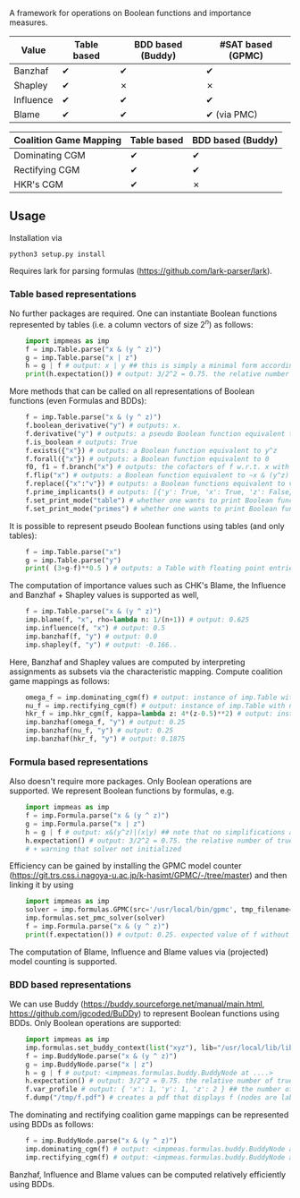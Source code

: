 A framework for operations on Boolean functions and importance measures. 

| Value | Table based | BDD based (Buddy) | #SAT based (GPMC) |
|--|--|--|--|
| Banzhaf | &#10004; | &#10004; | &#10004;
| Shapley | &#10004; | &#10007; | &#10007; 
| Influence | &#10004; | &#10004; | &#10004;
| Blame | &#10004; | &#10004; | &#10004; (via PMC)

| Coalition Game Mapping | Table based | BDD based (Buddy) |
|--|--|--|
| Dominating CGM | &#10004; | &#10004;
| Rectifying CGM | &#10004; | &#10004;
| HKR's CGM | &#10004;  | &#10007;

## Usage

Installation via

	python3 setup.py install

Requires lark for parsing formulas (https://github.com/lark-parser/lark).

### Table based representations

No further packages are required. One can instantiate Boolean functions represented by tables (i.e. a column vectors of size $2^n$) as follows:

```python
	import impmeas as imp 
	f = imp.Table.parse("x & (y ^ z)")
	g = imp.Table.parse("x | z")
	h = g | f # output: x | y ## this is simply a minimal form according to Quine-McCluskey
	print(h.expectation()) # output: 3/2^2 = 0.75. the relative number of true points.
```

More methods that can be called on all representations of Boolean functions (even Formulas and BDDs):

```python
	f = imp.Table.parse("x & (y ^ z)")
	f.boolean_derivative("y") # outputs: x. 
	f.derivative("y") # outputs: a pseudo Boolean function equivalent to x*(1-2*z)
	f.is_boolean # outputs: True	
	f.exists({"x"}) # outputs: a Boolean function equivalent to y^z
	f.forall({"x"}) # outputs: a Boolean function equivalent to 0
	f0, f1 = f.branch("x") # outputs: the cofactors of f w.r.t. x with f0 = 0 and f1 = y^z
	f.flip("x") # outputs: a Boolean function equivalent to ~x & (y^z) ## only implemented for Table and Formula
	f.replace({"x":"v"}) # outputs: a Boolean functions equivalent to v & (y^z)
	f.prime_implicants() # outputs: [{'y': True, 'x': True, 'z': False}, {'y': False, 'x': True, 'z': True}] ## a list of f's prime implicants
	f.set_print_mode("table") # whether one wants to print Boolean functions as tables
	f.set_print_mode("primes") # whether one wants to print Boolean functions as a disjunction of their prime implicants 
```

It is possible to represent pseudo Boolean functions using tables (and only tables):

```python
	f = imp.Table.parse("x")
	g = imp.Table.parse("y")
	print( (3+g-f)**0.5 ) # outputs: a Table with floating point entries
```

The computation of importance values such as CHK's Blame, the Influence and Banzhaf + Shapley values is supported as well,

```python
	f = imp.Table.parse("x & (y ^ z)")
	imp.blame(f, "x", rho=lambda n: 1/(n+1)) # output: 0.625
	imp.influence(f, "x") # output: 0.5
	imp.banzhaf(f, "y") # output: 0.0
	imp.shapley(f, "y") # output: -0.166..
```

Here, Banzhaf and Shapley values are computed by interpreting assignments as subsets via the characteristic mapping. Compute coalition game mappings as follows:

```python
	omega_f = imp.dominating_cgm(f) # output: instance of imp.Table with omega_f = xyz
	nu_f = imp.rectifying_cgm(f) # output: instance of imp.Table with nu_f = zx | xy
	hkr_f = imp.hkr_cgm(f, kappa=lambda z: 4*(z-0.5)**2) # output: instance of imp.Table with floating point entries
	imp.banzhaf(omega_f, "y") # output: 0.25
	imp.banzhaf(nu_f, "y") # output: 0.25
	imp.banzhaf(hkr_f, "y") # output: 0.1875
```

### Formula based representations

Also doesn't require more packages. Only Boolean operations are supported. We represent Boolean functions by formulas, e.g.

```python
	import impmeas as imp 
	f = imp.Formula.parse("x & (y ^ z)")
	g = imp.Formula.parse("x | z")
	h = g | f # output: x&(y^z)|(x|y) ## note that no simplifications are made
	h.expectation() # output: 3/2^2 = 0.75. the relative number of true points. (this is always exponential in the number of variables.)
	# + warning that solver not initialized
```

Efficiency can be gained by installing the GPMC model counter (https://git.trs.css.i.nagoya-u.ac.jp/k-hasimt/GPMC/-/tree/master) and then linking it by using 

```python
	import impmeas as imp
	solver = imp.formulas.GPMC(src='/usr/local/bin/gpmc', tmp_filename='/tmp/dimacs.cnf', bj=True, cs=3500) # here, /usr/local/bin/gpmc is the directory of the GPMC binary
	imp.formulas.set_pmc_solver(solver)
	f = imp.Formula.parse("x & (y ^ z)")
	print(f.expectation()) # output: 0.25. expected value of f without warning
```

The computation of Blame, Influence and Blame values via (projected) model counting is supported.

### BDD based representations 

We can use Buddy (https://buddy.sourceforge.net/manual/main.html, https://github.com/jgcoded/BuDDy) to represent Boolean functions using BDDs. Only Boolean operations are supported:

```python
	import impmeas as imp 
	imp.formulas.set_buddy_context(list("xyz"), lib="/usr/local/lib/libbdd.so") # specify the used variables and their order and the library beforehand
	f = imp.BuddyNode.parse("x & (y ^ z)")
	g = imp.BuddyNode.parse("x | z")
	h = g | f # output: <impmeas.formulas.buddy.BuddyNode at ....> 
	h.expectation() # output: 3/2^2 = 0.75. the relative number of true points.
	f.var_profile # output: { 'x': 1, 'y': 1, 'z': 2 } ## the number of nodes per variable
	f.dump("/tmp/f.pdf") # creates a pdf that displays f (nodes are labeled with the corresponding variable index)
```

The dominating and rectifying coalition game mappings can be represented using BDDs as follows:

```python
	f = imp.BuddyNode.parse("x & (y ^ z)")
	imp.dominating_cgm(f) # output: <impmeas.formulas.buddy.BuddyNode at ....>  representing the function x&y&z
	imp.rectifying_cgm(f) # output: <impmeas.formulas.buddy.BuddyNode at ....>  representing the function x&(y|z)
```

Banzhaf, Influence and Blame values can be computed relatively efficiently using BDDs.